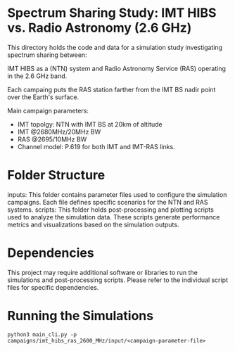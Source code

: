 
# Spectrum Sharing Study: IMT HIBS vs. Radio Astronomy (2.6 GHz)
This directory holds the code and data for a simulation study investigating spectrum sharing between:

IMT HIBS as a (NTN) system and Radio Astronomy Service (RAS) operating in the 2.6 GHz band.

Each campaing puts the RAS station farther from the IMT BS nadir point over the Earth's surface.

Main campaign parameters:
- IMT topolgy: NTN with IMT BS at 20km of altitude
- IMT @2680MHz/20MHz BW
- RAS @2695/10MHz BW
- Channel model: P.619 for both IMT and IMT-RAS links.

# Folder Structure
inputs: This folder contains parameter files used to configure the simulation campaigns. Each file defines specific scenarios for the NTN and RAS systems.
scripts: This folder holds post-processing and plotting scripts used to analyze the simulation data. These scripts generate performance metrics and visualizations based on the simulation outputs.

# Dependencies
This project may require additional software or libraries to run the simulations and post-processing scripts. Please refer to the individual script files for specific dependencies.

# Running the Simulations
`python3 main_cli.py -p campaigns/imt_hibs_ras_2600_MHz/input/<campaign-parameter-file>`